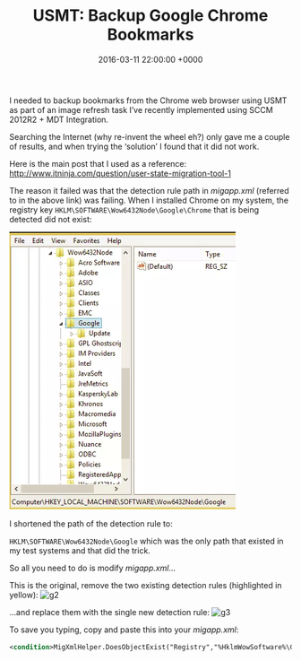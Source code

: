 ﻿---
layout: post
title:  "USMT: Backup Google Chrome Bookmarks"
date:   2016-03-11 22:00:00 +0000
categories: USMT
tags: [usmt, backup, bookmarks, google, chrome]
---
I needed to backup bookmarks from the Chrome web browser using USMT as part of an image refresh task I’ve recently implemented using SCCM 2012R2 + MDT Integration.

Searching the Internet (why re-invent the wheel eh?) only gave me a couple of results, and when trying the ‘solution’ I found that it did not work.

Here is the main post that I used as a reference: http://www.itninja.com/question/user-state-migration-tool-1

The reason it failed was that the detection rule path in *migapp.xml* (referred to in the above link) was failing. When I installed Chrome on my system, the registry key ```HKLM\SOFTWARE\Wow6432Node\Google\Chrome``` that is being detected did not exist:

![g1](/assets/images/g1.PNG)

I shortened the path of the detection rule to: 

```HKLM\SOFTWARE\Wow6432Node\Google``` which was the only path that existed in my test systems and that did the trick.

So all you need to do is modify *migapp.xml*…

This is the original, remove the two existing detection rules (highlighted in yellow):
![g2](/assets/images/g2.PNG)

…and replace them with the single new detection rule:
![g3](/assets/images/g3.PNG)

To save you typing, copy and paste this into your *migapp.xml*:

```xml
<condition>MigXmlHelper.DoesObjectExist("Registry","%HklmWowSoftware%\Google\")</condition>
```